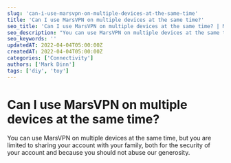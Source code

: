 ```yaml
---
slug: 'can-i-use-marsvpn-on-multiple-devices-at-the-same-time'
title: 'Can I use MarsVPN on multiple devices at the same time?'
seo_title: 'Can I use MarsVPN on multiple devices at the same time? | MarsVPN Support'
seo_description: "You can use MarsVPN on multiple devices at the same time, and you don't need multiple accounts to use the VPN as a family."
seo_keywords: ''
updatedAT: 2022-04-04T05:00:00Z
createdAT: 2022-04-04T05:00:00Z
categories: ['Connectivity']
authors: ['Mark Dinn']
tags: ['diy', 'toy']
---
```


# Can I use MarsVPN on multiple devices at the same time?

You can use MarsVPN on multiple devices at the same time, but you are limited to sharing your account with your family, both for the security of your account and because you should not abuse our generosity.
